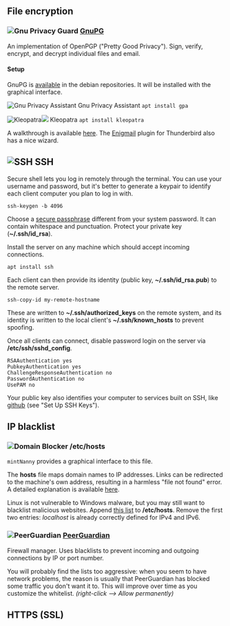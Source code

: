 ## File encryption <a id="encryption" />

### ![][img-gpg] [GnuPG][homepage-gnupg]

An implementation of OpenPGP ("Pretty Good Privacy").  Sign, verify, encrypt, and decrypt individual files and email.

#### Setup

GnuPG is [available][pts-gnupg2] in the debian repositories.  It will be installed with the graphical interface.

![][img-gpa] Gnu Privacy Assistant `apt install gpa`

![][img-kleopatra]![][emblem-kde] Kleopatra `apt install kleopatra`  

A walkthrough is available [here][link-gpg-walkthrough].  The [Enigmail][anchor-enigmail] plugin for Thunderbird also has a nice wizard.

## ![][img-gnome-terminal] SSH

Secure shell lets you log in remotely through the terminal.  You can use your username and password, but it's better to generate a keypair to identify each client computer you plan to log in with.  

`ssh-keygen -b 4096` 

Choose a [secure passphrase][link-password-generator] different from your system password.  It can contain whitespace and punctuation.  Protect your private key (**~/.ssh/id_rsa**).

Install the server on any machine which should accept incoming connections.

`apt install ssh`

Each client can then provide its identity (public key, **~/.ssh/id_rsa.pub**) to the remote server.

`ssh-copy-id my-remote-hostname`

These are written to **~/.ssh/authorized_keys** on the remote system, and its identity is written to the local client's **~/.ssh/known_hosts** to prevent spoofing.

Once all clients can connect, disable password login on the server via **/etc/ssh/sshd_config**.

```text
RSAAuthentication yes
PubkeyAuthentication yes
ChallengeResponseAuthentication no
PasswordAuthentication no
UsePAM no
```

Your public key also identifies your computer to services built on SSH, like [github][link-github-ssh] (see "Set Up SSH Keys").

## IP blacklist

### ![][img-mintnanny] /etc/hosts

`mintNanny` provides a graphical interface to this file.

The **hosts** file maps domain names to IP addresses.  Links can be redirected to the machine's own address, resulting in a harmless "file not found" error.  A detailed explanation is available [here][link-mvps].

Linux is not vulnerable to Windows malware, but you may still want to blacklist malicious websites.  Append [this list][link-mvps-hosts] to **/etc/hosts**.  Remove the first two entries: _localhost_ is already correctly defined for IPv4 and IPv6.

### ![][img-pgl] [PeerGuardian][homepage-pgl] <a id="peerguardian"/>

Firewall manager.  Uses blacklists to prevent incoming and outgoing connections by IP or port number.

You will probably find the lists too aggressive: when you seem to have network problems, the reason is usually that PeerGuardian has blocked some traffic you don't want it to.  This will improve over time as you customize the whitelist.  _(right-click --> Allow permanently)_

## HTTPS (SSL)


[anchor-enigmail]: Email#wiki-enigmail

[emblem-kde]: image/boston.png

[homepage-gnupg]: http://www.gnupg.org/
[homepage-pgl]: http://moblock-deb.sourceforge.net/

[img-gnome-terminal]: image/gnome-terminal.png "SSH"
[img-gpa]: image/gpa.png "Gnu Privacy Assistant"
[img-gpg]: image/gpg.png "Gnu Privacy Guard"
[img-kleopatra]: image/kleopatra.png "Kleopatra"
[img-pgl]: image/pgl-gui.png "PeerGuardian"
[img-mintnanny]: image/mintnanny.png "Domain Blocker"

[link-github-ssh]: http://help.github.com/linux-set-up-git/
[link-gpg-walkthrough]: http://arc.apotheon.org/cheats/gpg_quick.html
[link-mvps]: http://winhelp2002.mvps.org/hosts.htm
[link-mvps-hosts]: http://winhelp2002.mvps.org/hosts.txt
[link-password-generator]: http://strongpasswordgenerator.com/

[pts-gnupg2]: http://packages.qa.debian.org/g/gnupg2.html "PTS"
